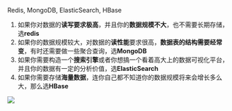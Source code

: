 Redis, MongoDB, ElasticSearch, HBase

1. 如果你对数据的**读写要求极高**，并且你的**数据规模不大**，也不需要长期存储，选**redis**
2. 如果你的数据规模较大，对数据的**读性能**要求很高，**数据表的结构需要经常变**，有时还需要做一些聚合查询，选**MongoDB**
3. 如果你需要构造一个**搜索引擎**或者你想搞一个看着高大上的数据可视化平台，并且你的数据有一定的分析价值，选**ElasticSearch**
4. 如果你需要存储**海量数据**，连你自己都不知道你的数据规模将来会增长多么大，那么选**HBase**

<img src="https://raw.githubusercontent.com/Wanke15/wanke15.github.io/master/engineering/assets/nosql-db.jpeg">
